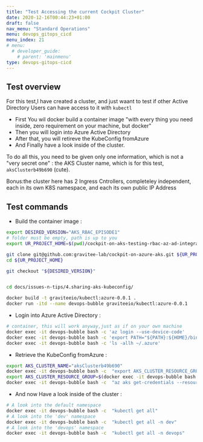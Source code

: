 ```yaml
---
title: "Test Accessing the current Cockpit Cluster"
date: 2020-12-16T00:44:23+01:00
draft: false
nav_menu: "Standard Operations"
menu: devops_gitops_cicd
menu_index: 21
# menu:
  # developer_guide:
    # parent: 'mainmenu'
type: devops-gitops-cicd
---
```



## Test overview

For this test,I have created a cluster, and just waant to test if other Active Directory Users can have access to it with `kubectl`

* First You wil docker build a container image "with every thing you need inside, zero  requirement on your machine, but docker"
* Then you will login into Azure Active Directory
* After that, you will retireve the KubeConfig fromAzure
* And Finally have a look inside of the cluster.

To do all this, you need to be given only one information, which is not a "very secret one" :  the AKS Cluster name, which is for this test, `aksClusterb49b690` (cute).

Bonus:the cluster here has 2 Ingress Cntrollers, completeley independent, each in its own K8S namespace, and each its own public IP Address


## Test commands

* Build the container image :

```bash
export DESIRED_VERSION="AKS_RBAC_EPISODE1"
# folder must be empty, path is up to you
export UR_PROJECT_HOME=$(pwd)/cockpit-on-aks-testing-rbac-az-ad-integration

git clone git@github.com:gravitee-lab/cockpit-on-azure-aks.git ${UR_PROJECT_HOME}
cd ${UR_PROJECT_HOME}

git checkout "${DESIRED_VERSION}"


cd docs/issues-n-tips/4.sharing-aks-kubeconfig/

docker build -t graviteeio/kubectl:azure-0.0.1 .
docker run -itd --name devops-bubble graviteeio/kubectl:azure-0.0.1
```

* Login into Azure Active Directory :

```bash
# container, this will work anyway,just as if on your own machine
docker exec -it devops-bubble bash -c 'az login --use-device-code'
docker exec -it devops-bubble bash -c 'export PATH="${PATH}:${HOME}/bin" && az account list'
docker exec -it devops-bubble bash -c 'ls -allh ~/.azure'
```

* Retrieve the KubeConfig fromAzure :

```bash
export AKS_CLUSTER_NAME="aksClusterb49b690"
docker exec -it devops-bubble bash -c  "export AKS_CLUSTER_RESOURCE_GROUP=\$(az aks list | jq --arg CLUSTER_NAME ${AKS_CLUSTER_NAME} '.[]|select(.name == \$CLUSTER_NAME)' | jq .resourceGroup | awk -F '\"' '{print \$2}') && echo AKS_CLUSTER_RESOURCE_GROUP=\${AKS_CLUSTER_RESOURCE_GROUP}"
export AKS_CLUSTER_RESOURCE_GROUP=$(docker exec -it devops-bubble bash -c  "az aks list | jq --arg CLUSTER_NAME ${AKS_CLUSTER_NAME} '.[]|select(.name == \$CLUSTER_NAME)' | jq .resourceGroup | awk -F '\"' '{print \$2}'" | awk -F '\r' '{print $1}')
docker exec -it devops-bubble bash -c  "az aks get-credentials --resource-group ${AKS_CLUSTER_RESOURCE_GROUP} --name ${AKS_CLUSTER_NAME}"

```

* And now Have a look inside of the cluster :

```bash
# A look into the default namespace
docker exec -it devops-bubble bash -c  "kubectl get all"
# A look into the 'dev' namespace
docker exec -it devops-bubble bash -c  "kubectl get all -n dev"
# A look into the 'devops' namespace
docker exec -it devops-bubble bash -c  "kubectl get all -n devops"
```
